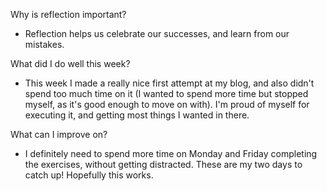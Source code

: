 Why is reflection important?

- Reflection helps us celebrate our successes, and learn from our mistakes.

What did I do well this week?

- This week I made a really nice first attempt at my blog, and also didn't spend too much time on it (I wanted to spend more time but stopped myself, as it's good enough to move on with). I'm proud of myself for executing it, and getting most things I wanted in there.

What can I improve on?
- I definitely need to spend more time on Monday and Friday completing the exercises, without getting distracted. These are my two days to catch up! Hopefully this works.
